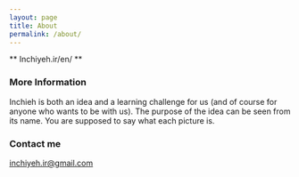```yaml
---
layout: page
title: About
permalink: /about/
---
```


** Inchiyeh.ir/en/ **

### More Information

Inchieh is both an idea and a learning challenge for us (and of course for anyone who wants to be with us). The purpose of the idea can be seen from its name. You are supposed to say what each picture is.

### Contact me

[inchiyeh.ir@gmail.com](mailto:inchiyeh.ir@gmail.com)